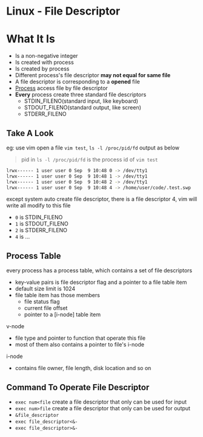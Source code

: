 # Linux - File Descriptor

# What It Is

- Is a non-negative integer
- Is created with process
- Is created by process
- Different process's file descriptor **may not equal for same file**
- A file descriptor is corresponding to a **opened** file
- [Process](linux-process.md) access file by file descriptor
- **Every** process create three standard file descriptors
  - STDIN_FILENO(standard input, like keyboard)
  - STDOUT_FILENO(standard output, like screen)
  - STDERR_FILENO

## Take A Look

eg: use vim open a file `vim test`, `ls -l /proc/pid/fd` output as below

> pid in `ls -l /proc/pid/fd` is the process id of `vim test`

```sh
lrwx------ 1 user user 0 Sep  9 10:48 0 -> /dev/tty1
lrwx------ 1 user user 0 Sep  9 10:48 1 -> /dev/tty1
lrwx------ 1 user user 0 Sep  9 10:48 2 -> /dev/tty1
lrwx------ 1 user user 0 Sep  9 10:48 4 -> /home/user/code/.test.swp
```

except system auto create file descriptor, there is a file descriptor 4, vim will write all modify to this file

- `0` is STDIN_FILENO
- `1` is STDOUT_FILENO
- `2` is STDERR_FILENO
- `4` is ...

## Process Table

every process has a process table, which contains a set of file descriptors

- key-value pairs is file descriptor flag and a pointer to a file table item
- default size limit is 1024
- file table item has those members
  - file status flag
  - current file offset
  - pointer to a [i-node] table item

v-node

- file type and pointer to function that operate this file
- most of them also contains a pointer to file's i-node

i-node

- contains file owner, file length, disk location and so on

## Command To Operate File Descriptor


- `exec num<file` create a file descriptor that only can be used for input
- `exec num>file` create a file descriptor that only can be used for output
- `&file_descriptor`
- `exec file_descriptor<&-`
- `exec file_descriptor>&-`
